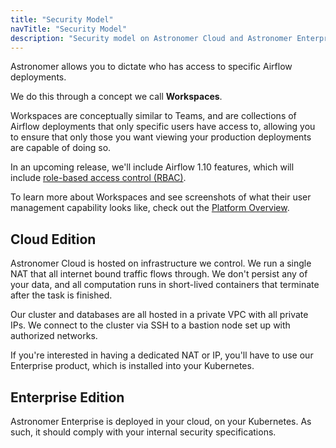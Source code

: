 ```yaml
---
title: "Security Model"
navTitle: "Security Model"
description: "Security model on Astronomer Cloud and Astronomer Enterprise."
---
```


Astronomer allows you to dictate who has access to specific Airflow deployments.

We do this through a concept we call **Workspaces**.

Workspaces are conceptually similar to Teams, and are collections of Airflow
deployments that only specific users have access to, allowing you to ensure that
only those you want viewing your production deployments are capable of doing so.

In an upcoming release, we'll include Airflow 1.10 features, which will include
[role-based access control (RBAC)](https://medium.com/datareply/apache-airflow-1-10-0-released-highlights-6bbe7a37a8e1).

To learn more about Workspaces and see screenshots of what their user management
capability looks like, check out the [Platform Overview](https://astronomer.io/docs/overview).

## Cloud Edition

Astronomer Cloud is hosted on infrastructure we control. We run a single NAT
that all internet bound traffic flows through. We don't persist any of your
data, and all computation runs in short-lived containers that terminate after
the task is finished.

Our cluster and databases are all hosted in a private VPC with all private IPs. We connect to the cluster via SSH to a bastion node set up with authorized networks.

If you're interested in having a dedicated NAT or IP, you'll have to use our
Enterprise product, which is installed into your Kubernetes.


## Enterprise Edition

Astronomer Enterprise is deployed in your cloud, on your Kubernetes. As such,
it should comply with your internal security specifications.
